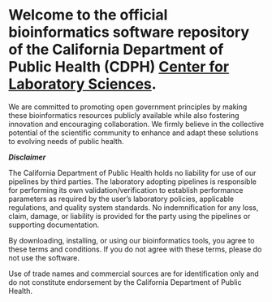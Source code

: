 # Welcome to the official bioinformatics software repository of the California Department of Public Health (CDPH) [Center for Laboratory Sciences](https://www.cdph.ca.gov/Programs/cls).

We are committed to promoting open government principles by making these bioinformatics resources publicly available while also fostering innovation and encouraging collaboration. We firmly believe in the collective potential of the scientific community to enhance and adapt these solutions to evolving needs of public health.



***Disclaimer***

The California Department of Public Health holds no liability for use of our pipelines by third parties. The laboratory adopting pipelines is responsible for performing its own validation/verification to establish performance parameters as required by the user’s laboratory policies, applicable regulations, and quality system standards. No indemnification for any loss, claim, damage, or liability is provided for the party using the pipelines or supporting documentation. 

By downloading, installing, or using our bioinformatics tools, you agree to these terms and conditions. If you do not agree with these terms, please do not use the software. 

Use of trade names and commercial sources are for identification only and do not constitute endorsement by the California Department of Public Health.


<!--
🧙 Remember, you can do mighty things with the power of [Markdown](https://docs.github.com/github/writing-on-github/getting-started-with-writing-and-formatting-on-github/basic-writing-and-formatting-syntax)
-->
